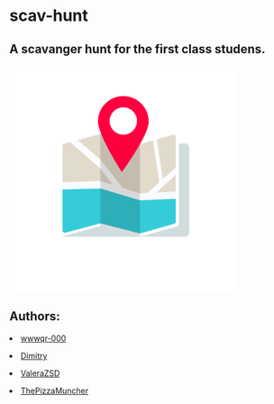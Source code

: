 # scav-hunt
<h2>A scavanger hunt for the first class studens.</h2>
<img src="assets/img/1234.png">
<h2>Authors:</h2>
<p><li><a href="https://github.com/wwwqr-000">wwwqr-000</a></li></p>
<p><li><a href="https://github.com/dimitry22SD">Dimitry</a></li></p>
<p><li><a href="https://github.com/ValeraZSD">ValeraZSD</a></li></p>
<p><li><a href="https://github.com/ThePizzaMuncher">ThePizzaMuncher</a></li></p>

